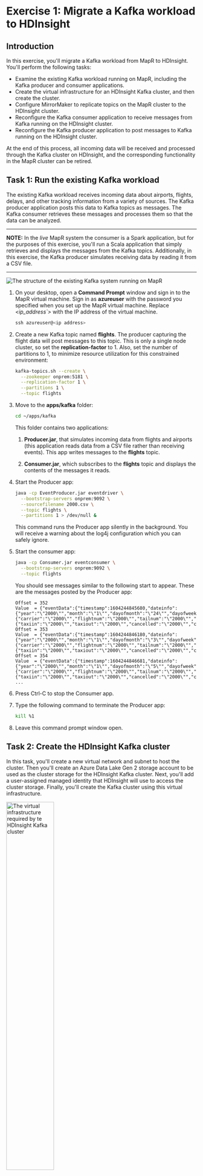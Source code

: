 # Exercise 1: Migrate a Kafka workload to HDInsight

## Introduction

In this exercise, you'll migrate a Kafka workload from MapR to HDInsight. You'll perform the following tasks:

- Examine the existing Kafka workload running on MapR, including the Kafka producer and consumer applications.
- Create the virtual infrastructure for an HDInsight Kafka cluster, and then create the cluster.
- Configure MirrorMaker to replicate topics on the MapR cluster to the HDInsight cluster.
- Reconfigure the Kafka consumer application to receive messages from Kafka running on the HDInsight cluster.
- Reconfigure the Kafka producer application to post messages to Kafka running on the HDInsight cluster.

At the end of this process, all incoming data will be received and processed through the Kafka cluster on HDInsight, and the corresponding functionality in the MapR cluster can be retired.

## Task 1: Run the existing Kafka workload

The existing Kafka workload receives incoming data about airports, flights, delays, and other tracking information from a variety of sources. The Kafka producer application posts this data to Kafka topics as messages. The Kafka consumer retrieves these messages and processes them so that the data can be analyzed. 

---

**NOTE:**
In the *live* MapR system the consumer is a Spark application, but for the purposes of this exercise, you'll run a Scala application that simply retrieves and displays the messages from the Kafka topics. Additionally, in this exercise, the Kafka producer simulates receiving data by reading it from a CSV file.

---

![The structure of the existing Kafka system running on MapR](../Images/1-KafkaSystem.png)

1. On your desktop, open a **Command Prompt** window and sign in to the MapR virtual machine. Sign in as **azureuser** with the password you specified when you set up the MapR virtual machine. Replace *\<ip_address`>* with the IP address of the virtual machine.

    ```PowerShell
    ssh azureuser@<ip address>
    ```

1. Create a new Kafka topic named **flights**. The producer capturing the flight data will post messages to this topic. This is only a single node cluster, so set the **replication-factor** to 1. Also, set the number of partitions to 1, to minimize resource utilization for this constrained environment:

    ```bash
    kafka-topics.sh --create \
      --zookeeper onprem:5181 \
      --replication-factor 1 \
      --partitions 1 \
      --topic flights
    ```

1. Move to the **apps/kafka** folder: 

    ```bash
    cd ~/apps/kafka
    ```

    This folder contains two applications:

    1. **Producer.jar**, that simulates incoming data from flights and airports (this application reads data from a CSV file rather than receiving events). This app writes messages to the **flights** topic.

    1. **Consumer.jar**, which subscribes to the **flights** topic and displays the contents of the messages it reads.

1. Start the Producer app:

    ```bash
    java -cp EventProducer.jar eventdriver \
      --bootstrap-servers onprem:9092 \
      --sourcefilename 2000.csv \
      --topic flights \
      --partitions 1 > /dev/null &
    ```

    This command runs the Producer app silently in the background. You will receive a warning about the log4j configuration which you can safely ignore.

1. Start the consumer app:

    ```bash
    java -cp Consumer.jar eventconsumer \
      --bootstrap-servers onprem:9092 \
      --topic flights
    ```

    You should see messages similar to the following start to appear. These are the messages posted by the Producer app:

    ```text
    Offset = 352
    Value  = {"eventData":{"timestamp":1604244845680,"dateinfo":{"year":"\"2000\"","month":"\"1\"","dayofmonth":"\"24\"","dayofweek":"\"1\"","deptime":"\"2000\"","crsdeptime":"\"2000\"","arrtime":"\"2000\"","crsarrtime":"\"2000\""},"flightinfo":{"carrier":"\"2000\"","flightnum":"\"2000\"","tailnum":"\"2000\"","elapsedtime":"\"2000\"","crselapsedtime":"\"2000\"","airtime":"\"2000\"","arrdelay":"\"2000\"","depdelay":"\"2000\"","origin":"\"2000\"","dest":"\"2000\"","distance":"\"2000\""},"delayinfo":{"taxiin":"\"2000\"","taxiout":"\"2000\"","cancelled":"\"2000\"","cancellationcode":"\"2000\"","diverted":"\"2000\"","carrierdelay":"\"2000\"","weatherdelay":"\"2000\"","nasdelay":"\"2000\"","securitydelay":"\"2000\"","lateaircraftdelay":"\"2000\""}}}
    Offset = 353
    Value  = {"eventData":{"timestamp":1604244846180,"dateinfo":{"year":"\"2000\"","month":"\"1\"","dayofmonth":"\"3\"","dayofweek":"\"1\"","deptime":"\"2000\"","crsdeptime":"\"2000\"","arrtime":"\"2000\"","crsarrtime":"\"2000\""},"flightinfo":{"carrier":"\"2000\"","flightnum":"\"2000\"","tailnum":"\"2000\"","elapsedtime":"\"2000\"","crselapsedtime":"\"2000\"","airtime":"\"2000\"","arrdelay":"\"2000\"","depdelay":"\"2000\"","origin":"\"2000\"","dest":"\"2000\"","distance":"\"2000\""},"delayinfo":{"taxiin":"\"2000\"","taxiout":"\"2000\"","cancelled":"\"2000\"","cancellationcode":"\"2000\"","diverted":"\"2000\"","carrierdelay":"\"2000\"","weatherdelay":"\"2000\"","nasdelay":"\"2000\"","securitydelay":"\"2000\"","lateaircraftdelay":"\"2000\""}}}
    Offset = 354
    Value  = {"eventData":{"timestamp":1604244846681,"dateinfo":{"year":"\"2000\"","month":"\"1\"","dayofmonth":"\"5\"","dayofweek":"\"3\"","deptime":"\"2000\"","crsdeptime":"\"2000\"","arrtime":"\"2000\"","crsarrtime":"\"2000\""},"flightinfo":{"carrier":"\"2000\"","flightnum":"\"2000\"","tailnum":"\"2000\"","elapsedtime":"\"2000\"","crselapsedtime":"\"2000\"","airtime":"\"2000\"","arrdelay":"\"2000\"","depdelay":"\"2000\"","origin":"\"2000\"","dest":"\"2000\"","distance":"\"2000\""},"delayinfo":{"taxiin":"\"2000\"","taxiout":"\"2000\"","cancelled":"\"2000\"","cancellationcode":"\"2000\"","diverted":"\"2000\"","carrierdelay":"\"2000\"","weatherdelay":"\"2000\"","nasdelay":"\"2000\"","securitydelay":"\"2000\"","lateaircraftdelay":"\"2000\""}}}
    ...
    ```

1. Press Ctrl-C to stop the Consumer app.

1. Type the following command to terminate the Producer app:

    ```bash
    kill %1
    ```

1. Leave this command prompt window open.

## Task 2: Create the HDInsight Kafka cluster

In this task, you'll create a new virtual network and subnet to host the cluster.  Then you'll create an Azure Data Lake Gen 2 storage account to be used as the cluster storage for the HDInsight Kafka cluster. Next, you'll add a user-assigned managed identity that HDInsight will use to access the cluster storage. Finally, you'll create the Kafka cluster using this virtual infrastructure.

<img alt="The virtual infrastructure required by te HDInsight Kafka cluster" src="../Images/1-HDInsightKafka.png" width=50%>

### Create the virtual network

1. Return to the Azure portal in the web browser.

1. If the Home page isn't currently displayed, click select the **Home** link in the upper left hand corner:

     ![The **Home** link on a page in the Azure portal](../Images/1-Home-Link.png)

1. On the Home page, hover over the **Resource Groups** icon, and then select **Create**:

    ![The Resource Groups icon on the Home page in the Azure portal](../Images/1-Home-Page.png)

1. On the **Create a resource group** page,  select the same subscription and region that you used to create the MapR virtual machine. Name the resource group **clusterrg**, and then select **Review + create**.

1. On the validation page, select **Create**, and wait while the resource group is created.

1. On the Azure Home page, select **Create a resource**.

1. On the **New** page, in the **Search the Marketplace** box, type **virtual network**, and then select **Virtual Network** from the list that appears:

    ![The New page in the Azure portal. The user has selected **Virtual Network**](../Images/1-New-Virtual-Network.png)

1. On the **Virtual Network** page, select **Create**

1. On the **Basics** tab of the **Create virtual network** page, enter the following settings, and then select **Next: IP Addresses**:

    | Field | Value|
    |-|-|
    | Subscription | Select your subscription |
    | Resource group | clusterrg |
    | Name | clustervnet |
    | Region | Select the same region used by the MapR virtual machine and the **clusterrg** resource group |


1. On the **IP Addresses** tab, enter the following settings, and then select **Review + create**:

    | Field | Value|
    |-|-|
    | IPv4 address space | Accept the default address space |
    | Add IPv6 address space | Leave unchecked |
    | Add subnet | Click the **default** subnet. In the **Edit subnet** pane, change the name of the subnet to **clustersubnet**, and then select **Save** |

    ![The **IP Addresses** tab for a new virtual network. The user has changed the name of the subnet to **clustersubnet**](../Images/1-Edit-Subnet.png)

1. On the validation page, select **Create**, and wait while the virtual network is created.

### Create the storage account

1. On the Azure Home page, select **Create a resource**.

1. On the **New** page, in the **Search the Marketplace** box, type **storage account**, and then select **Storage account** from the list that appears.

1. On the **Storage account** page, select **Create**.

1. On the **Basics** tab of the **Create storage account** page, enter the following settings, and then select **Next: Networking**:

    | Field | Value|
    |-|-|
    | Subscription | Select your subscription |
    | Resource group | clusterrg |
    | Storage account name | clusterstorage*nnnn*, where *nnnn* is a random four digit number you select to avoid clashing with other storage accounts |
    | Location | Select the same region used by the MapR virtual machine and the **clusterrg** resource group |
    | Performance | Standard |
    | Account Kind | StorageV2 (general purpose v2) |
    | Replication | Zone-redundant storage (ZRS) |

1. On the **Networking** tab, accept the default settings, and then select **Next: Data protection**.

1. On the **Data protection** tab, accept the default settings, and then select **Next: Advanced**.

1. On **Advanced** tab, under **Data Lake Storage Gen2**, select **Enabled** for **Hierarchical namespace**. Leave all other settings at their default values, and then select **Review + create**

1. On the validation page, select **Create**, and wait while the storage account is created.

### Create the user assigned managed identity

1. On the Azure Home page, select **Create a resource**.

1. On the **New** page, in the **Search the Marketplace** box, type **user assigned**, and then select **User Assigned Managed Identity** from the list that appears.

1. On the **User Assigned Managed Identity** page, select **Create**.

1. On the **Basics** tab of the **Create User Assigned Managed Identity** page, enter the following settings, and then select **Next: Networking**:

    | Field | Value|
    |-|-|
    | Subscription | Select your subscription |
    | Resource group | clusterrg |
    | Region | Select the same region used by the MapR virtual machine and the **clusterrg** resource group |
    | Name | clustermanagedid |

1. On the validation page, select **Create**, and wait while the user assigned managed identity is created.

1. On the Home page in the Azure portal, under **Recent resources**, select **clusterstorage*9999***.

1. On the **clusterstorage*9999*** page select **Access Control (IAM)**:

    ![The **clusterstorage*9999*** page in the Azure portal. The user has selected **Access Control (IAM)**](../Images/1-Storage-Account.png)

1. On the **clusterstorage*9999* | Access Control (IAM)** page select **Add**, and then select **Add role assignment**:


    ![The **clusterstorage*9999* | Access Control (IAM)** page in the Azure portal. The user has selected **Add role assignment**](../Images/1-Add-Role-Assignment.png)

1. In the **Add role assignment** pane, enter the following settings, and then select **Save**:

    | Field | Value|
    |-|-|
    | Role | Storage Blob Data Ower |
    | Assign access to | User assigned managed identity |
    | Subscription | Select your subscription |
    | Select | clustermanagedid |

1. Wait while the role is assigned, and then click **Role assignments** to verify that it has been assigned successfully:

    ![The **Role assignments** page in the Azure portal. The **clustermanagedid** identity has been assigned the **Storage BlobData Owner** role in the storage account](../Images/1-Verify-Role-Assignment.png)

### Create the Kafka cluster

1. On the Azure Home page, select **Create a resource**.

1. On the **New** page, in the **Search the Marketplace** box, type **Azure HDInsight**, and then select **Azure HDInsight** from the list that appears.

1. On the **Azure HDInsight** page, select **Create**.

1. On the **Basics** tab of the **Create HDInsight cluster** page, enter the following settings, and then select **Next: Storage**:

    | Field | Value|
    |-|-|
    | Subscription | Select your subscription |
    | Resource group | clusterrg |
    | Cluster name | kafkacluster*nnnn*, where *nnnn* is the same random four digit number you selected when you created the storage account (if necessary, you can use a different number, but for consistency try and reuse the same value if possible) |
    | Region | Select the same region used by the MapR virtual machine and the **clusterrg** resource group |
    | Cluster type | Kafka |
    | Version | Kafka 2.1.1 (HDI 4.0) |
    | Cluster login name | admin |
    | Cluster login password | Pa55w.rdDemo |
    | Confirm cluster login password | Pa55w.rdDemo |
    | Secure Shell (SSH) username | sshuser |
    | Use cluster login password for SSH | checked |

1. On the **Storage** tab, enter the following settings, and then select **Next: Security + networking**:

    | Field | Value|
    |-|-|
    | Primary storage type | Azure Data Lake Storage Gen2 |
    | Primary storage account | clusterstorage*9999* |
    | Filesystem | cluster*9999* |
    | User-assigned managed identity | clustermanagedid |
    | SQL database for Ambari | leave blank |
    | SQL database for Hive | leave blank |
    | SQL database for Ooozie | leave blank |

1. On the **Security + networking** tab, enter the following settings, and then select **Next: Configuration + pricing**

    | Field | Value|
    |-|-|
    | Enable enterprise security package | Leave unchecked |
    | Minimum TLS version | 1.2 |
    | Virtual network | clustervnet/clusterrg |
    
    Leave all remaining settings on this tab with their default values.

1. On the **Configuration + pricing** tab, reduce the number of **Worker nodes** to 3 (to save costs for this exercise), and then select **Review + create**.

1. On the validation page, select **Create**, and wait while the cluster is created.

    ---

    **NOTE:** 
    
    This operation may take 15 or 20 minutes to complete

    ---

## Task 3: Configure MirrorMaker to replicate topics

In this task, you'll configure peering between the virtual network containing the MapR cluster and the virtual network for the HDInsight Kafka cluster. You'll then use MirrorMaker to replicate Kafka topics from the MapR cluster to the HDInsight cluster:

![Kafka on MapR replicating data to the HDInsight cluster using MirrorMaker](../Images/1-MirrorMaker.png)

### Peer the virtual networks

1. On the Home page in the Azure portal, under **Recent resources**, select **clustervnet**:

    ![The **Recent resource** list on the Home page in the Azure portal. The user has selected the **clustervnet** virtual network](../Images/1-Recent-Resources.png)

1. On the **clustervnet** page, under **Settings**, select **Peerings**:

    ![The **clustervnet** page in the Azure portal. The user has selected **Peerings**](../Images/1-Peerings.png)

1. On the **clustervnet | Peerings** page, select **Add**:

    ![The **clustervnet | Peerings** page in the Azure portal. The user is about to add a new peering](../Images/1-Peerings-Add.png)

1. On the **Add peering** page, enter the following settings, and then select **Add**:

    | Field | Value|
    |-|-|
    | This virtual network: Peering link name | clustervnet-to-MapRvnet |
    | Traffic to remote virtual network | Allow (default) |
    | Traffic forwarded from remote virtual network | Allow (default) |
    | Virtual network gateway | None (default) |
    | remote virtual network: Peering link name | maprvnet-to-clustervnet |
    | Virtual network deployment model | Resource manager |
    | I know my resource ID | Leave unchecked |
    | Subscription | Select your subscription |
    | Virtual network | maprvmvnet (workshoprg) |
    | Traffic to remote virtual network | Allow (default) |
    | Traffic forwarded from remote virtual network | Allow (default) |
    | Virtual network gateway | None (default) |
    
1. Wait while the network peerings are created.

### Configure the clusters to support MirrorMaker

1. On the Home page in the Azure portal, under **Recent resources**, select **kafkacluster*9999***.

1. On the **Overview** page for the cluster, under **Dashboards**, select **Ambari home**:

    ![The **kafkacluster*9999*** page in the Azure portal. The user has selected **Ambari home**](../Images/1-Cluster-Overview.png)

1. Sign in to Ambari as **admin** with password **Pa55w.rdDemo** when prompted. The Ambari page should show that the cluster is running the Zookeeper and Kafka services (amongst others):

    ![The Ambari home page, showing the running services.](../Images/1-Ambari-Home.png)


1. In the left-hand pane, select the **Kafka** service. In the main pane, select **Configs**. In the **Filter** box, type **min.insync.replicas**. Change the value of **min.insync.replicas** to 1, and then select **Save**.

    ![The Kafa configuration page in Ambari. The user has changed the **min.insync.replicas** setting to 1.](../Images/1-Configure-Kafka.png)

    ---

    **NOTE:** 
    
    This change is necessary due to the reduced number of nodes in the MapR cluster.

    ---

1. In the **Save Configuration** dialog box, select **Save** to confirm the change. Select **OK** when the updated has been made.

1. On the configuration page, select **Restart**, and then select **Restart All Affected** to restart the Kafka service with the new configuration. In the **Confirmation** dialog box, select **Confirm Restart All**.

1. In the **Background Operations** dialog, wait while the service restarts, and then select **OK**.

    ![The **Background Operations** page in Ambari. The Kafka service has restarted.](../Images/1-Restart-Kafka.png)

1. In the left-hand pane of the Ambari page, select **Hosts**. Make a note of the name prefixes and IP addresses of the worker nodes with the prefixes **wn0**, **wn1**, and **wn2**.

    ![The **Hosts** page in Ambari. The names and addresses of the worker nodes are highlighted.](../Images/1-Worker-Addresses.png)

1. Return to the **Command Prompt** window displaying the SSH connection to the MapR virtual machine.

1. Run the following command to create a bash shell running as root.

    ```bash
    sudo bash
    ```

1. Edit the **/etc/hosts** file, and add entries for each of the worker nodes in the HDInsight Kafka cluster to the end of the file. The file below shows an example:

    ---

    **NOTE:** 
    
    Use a text editor of your choice. Editors available for Ubuntu include **vi** and **nano**. The **vi** editor is intended for experienced users, but **nano** is more straightforward to use.

    ---

    ```text
    127.0.0.1 localhost

    # The following lines are desirable for IPv6 capable hosts
    ::1 ip6-localhost ip6-loopback
    fe00::0 ip6-localnet
    ff00::0 ip6-mcastprefix
    ff02::1 ip6-allnodes
    ff02::2 ip6-allrouters
    ff02::3 ip6-allhosts

    10.1.0.4 onprem.internal.cloudapp.net onprem

    # Entries for worker nodes
    10.3.0.14 wn0-kafkac
    10.3.0.13 wn1-kafkac
    10.3.0.8  wn1-kafkac
    ```

1. Run the **ifconfig** command, and make a note of the **inet addr** field for the **eth0** device. This is the private IP address of the MapR virtual machine. The text below shows an example of the output generated by the **ifconfig** command. In this example, the **inet addr** is 10.1.0.4.

    ```text
    root@onprem:~/apps/kafka# ifconfig
    eth0    Link encap:Ethernet  HWaddr 00:0d:3a:98:f9:70
            inet addr:10.1.0.4  Bcast:10.1.0.255  Mask:255.255.255.0
            inet6 addr: fe80::20d:3aff:fe98:f970/64 Scope:Link
            UP BROADCAST RUNNING MULTICAST  MTU:1500  Metric:1
            RX packets:45434 errors:0 dropped:15 overruns:0 frame:0
            TX packets:51027 errors:0 dropped:0 overruns:0 carrier:0
            collisions:0 txqueuelen:1000
            RX bytes:21979594 (21.9 MB)  TX bytes:11414674 (11.4 MB)

    lo      Link encap:Local Loopback
            inet addr:127.0.0.1  Mask:255.0.0.0
            ...
    ```

1. Run the following command to quit the root shell and return to the azureuser shell.

    ```bash
    exit
    ```

1. In the Azure portal, on the page for **kafkacluster*9999***, under **Settings**, select **SSH + Cluster login**. In the **SSH + Cluster login** pane, in the **Hostname** list select your cluster, and then make a note of the **ssh** command you can use to connect to this cluster:

    ![The **kafkacluster*9999* | SSH + Cluster login** page in the Azure portal.](../Images/1-SSH-Cluster-Login.png)

1. On the desktop, open another command prompt window, and run the SSH command you just noted, to sign in to the head node of the Kafka cluster. The password is **Pa55w.rdDemo**:

    ```bash
    ssh sshuser@kafkacluster9999-ssh.azurehdinsight.net
    ```

1. Start a shell running as root:

    ```bash
    sudo bash
    ```

1. Edit the file **/etc/hosts**, and add an entry for the MapR virtual machine. The virtual machine has the name **onprem**, with the FQDN of **onprem.internal.cloudapp.net**. The file below shows an example, using the IP address 10.1.0.4 from the earlier step:

    ```text
    127.0.0.1 localhost

    # The following lines are desirable for IPv6 capable hosts
    ::1 ip6-localhost ip6-loopback
    fe00::0 ip6-localnet
    ff00::0 ip6-mcastprefix
    ff02::1 ip6-allnodes
    ff02::2 ip6-allrouters
    ff02::3 ip6-allhosts
    10.3.0.20 hn0-kafkac.kaetua2hhycevkq3hkawfmrwjh.bx.internal.cloudapp.net  headnodehost hn0-kafkac.kaetua2hhycevkq3hkawfmrwjh.bx.internal.cloudapp.net. hn0-kafkac headnodehost. # SlaveNodeManager
    ...
    # MapR virtual machine
    10.1.0.4 onprem.internal.cloudapp.net onprem
    ```

1. Run the following command to quit the root shell and return to the sshuser shell.

    ```bash
    exit
    ```

1. Connect to the first worker node. The password is **Pa55w.rdDemo**, as before:

    ```bash
    ssh wn0-kafkac
    ```

1. Start a shell running as root, edit the **/etc/hosts** file, add the entry for the **onprem** virtual machine as before, and then exit the root shell.

1. Disconnect from the wn0-kafkac node, and return to the head node of the cluster.

1. Repeat the previous three steps for the two remaining worker nodes, **wn1-kafkac** and **wn1-kafkac**.

    ---

    **NOTE:**
    Under some circumstances, the worker nodes might not be named sequentially. For example, you might find that they are named **wn3-kafkac** and **wn4-kafkac**. Check the entries in the **/etc/hosts** file of the head node for the names of these nodes.

    ---

### Configure MirrorMaker

1. As the **sshuser** on the head node in the Kafka cluster, use an editor to create a file named **consumer.properties**, with the following text:

    ```text
    bootstrap.servers=onprem:9092
    group.id=mirror-group
    auto.offset.reset=latest
    exclude.internal.topics=true
    ```

1. Create another file named **producer.properties** with the following text. Set the **boostrap.servers** property using the names of the worker nodes in your cluster:

    ```text
    bootstrap.servers=wn0-kafkac:9092,wn1-kafkac:9092,wn2-kafkac:9092
    acks=1
    batch.size=100
    ```

1. Run the following command to verify that the **flights** topic in the MapR cluster is accessible from the HDInsight Kafka cluster:

    ---

    **NOTE:**

    The path **/usr/hdp/4.1.2.5/kafka/bin/** for the Kafka utilities on the HDInsight cluster was correct at the time of writing, but may change as Microsoft update the implementation of Kafka. Check the contents of the **/usr/hdp** folder for any canges to the folder name for the Kafka utilities.

    ---

    ```bash
    /usr/hdp/4.1.2.5/kafka/bin/kafka-topics.sh --list \
      --zookeeper onprem:5181
    ```

    The results should include the **flights** topic:

    ```text
    __consumer_offsets
    flights
    ```

1. Create a topic on the HDInsight Kafka cluster, also called **flights**:

    ---

    **NOTE:** 
    
    zk0-kafkac is the name of one of the Zookeeper nodes in the kafka cluster. The /etc/hosts file should already contain an entry for this node. It is possible that the Zookeeper nodes are numbered differently, in which case try zk1-kafkac.

    ---

    ```bash
    /usr/hdp/4.1.2.5/kafka/bin/kafka-topics.sh --create \
      --zookeeper zk0-kafkac:2181 \
      --replication-factor 3 \
      --partitions 1 \
      --topic flights
    ```

1. Verify that the local **flights** topic is also available:

    ```bash
    /usr/hdp/4.1.2.5/kafka/bin/kafka-topics.sh --list \
      --zookeeper zk0-kafkac:2181
    ```

1. Start MirrorMaker as a background task:

    ```bash
    /usr/hdp/4.1.2.5/kafka/bin/kafka-mirror-maker.sh \
      --producer.config producer.properties \
      --consumer.config consumer.properties \
      --whitelist flights &
    ```

## Task 4: Reconfigure the Kafka consumer application

In this task, you'll migrate and reconfigure the Kafka consumer application to subscribe to topics in the HDInsight Kafka cluster.

![Kafka consumer subscribing to topics on the HDInsight cluster](../Images/1-HDInsightConsumer.png)

1. Switch back to the SSH session for the MapR virtual machine.

1. Move to the **apps/kafka** folder: 

    ```bash
    cd ~/apps/kafka
    ```

1. Start the Producer app in the background:

    ```bash
    java -cp EventProducer.jar eventdriver \
      --bootstrap-servers onprem:9092 \
      --sourcefilename 2000.csv \
      --topic flights \
      --partitions 1 > /dev/null &
    ```

1. Start the consumer app:

    ```bash
    java -cp Consumer.jar eventconsumer \
      --bootstrap-servers onprem:9092 \
      --topic flights
    ```

    You should see messages containing flight data, as before. Leave the app running.

    This application represents the existing client workload.

1. Open a new command prompt window on the desktop, and open another connection to the MapR virtual machine:

    ```bash
    ssh azureuser@<ip address>
    ```

1. Move to the **apps/kafka** folder: 

    ```bash
    cd ~/apps/kafka
    ```

1. Run the following command to copy the Consumer application to the head node on the HDInsight Kafka cluster. Replace ***9999*** with the number you used to identify your cluster:

    ```bash
    scp Consumer.jar sshuser@kafkacluster9999-ssh.azurehdinsight.net:~
    ```

1. Close this SSH session.

1. Switch back to the SSH session for the HDInsight Kafka cluster head node.

1. Start the consumer application, but connect it to the **flights** topic in the Kafka cluster:

    ```bash
    java -cp Consumer.jar eventconsumer \
      --bootstrap-servers wn0-kafkac:9092 \
      --topic flights
    ```

    Verify that messages start appearing. You have now migrated the Kafka client app to HDInsight.

1. Return to the SSH session for the MapR virtual machine, and press CTRL-C to stop the consumer application.

## Task 5: Reconfigure the Kafka producer application

In this task, you'll update the producer application to post messages to topics in the HDInsight cluster. After this step is complete, you can decommission Kafka in the MapR cluster.

![Kafka producer posting to topics on the HDInsight cluster](../Images/1-HDInsightProducer.png)

1. In the SSH session on the MapR virtual machine, run the following command to copy the Producer application to the head node in the HDInsight Kafka cluster:


    ```bash
    scp EventProducer.jar sshuser@kafkacluster9999-ssh.azurehdinsight.net:~
    ```

1. Copy the data file used as the events source to the HDInsight Kafka cluster:

    ```bash
    scp 2000.csv sshuser@kafkacluster9999-ssh.azurehdinsight.net:~
    ```

1. Open a new command prompt window on the desktop, and open another connection to the head node for the HDInsight Kafka cluster:

    ```bash
    ssh sshuser@kafkacluster9999-ssh.azurehdinsight.net
    ```

1. Start the **EventProducer** application and send messages to the **flights** topic in the Kafka cluster:

    ```bash
    java -cp EventProducer.jar eventdriver \
        --bootstrap-servers wn0-kafkac:9092 \
        --sourcefilename 2000.csv \
        --topic flights --partitions 1
    ```

1. Switch back to the SSH session for the MapR virtual machine.

1. Run the following command to stop the **EventProducer** application:

    ```bash
    kill %1
    ```

    ---

    **You have now migrated the Kafka applications to HDInsight and allowed the service to continue running while you did so.**

    ---

## Task 6: Tidy up

---

**NOTE:** 

Deleting the cluster doesn't delete the storage account or network resources. You can reuse these items for other clusters.

---

1. In SSH session running the **EventProducer** application, press CTRL-C to stop the application, and then run the following command to close the connection to the head node.

    ```bash
    exit
    ```

1. In SSH session running the **Consumer** application, press CTRL-C to stop the application, and then close the connection to the head node.

1. In the Azure portal, go to the page for the HDInsight Kafka cluster.

1. In the command bar, select **Delete**:

    ![The **kafkacluster*9999*** page in the Azure portal. The user is deleting the cluster](../Images/1-Delete-Cluster.png)

1. In the confirmation pane, enter the name of the cluster, and then select **Delete**.

    ![The confirm cluster delete pane.](../Images/1-Delete-Confirm.png)
